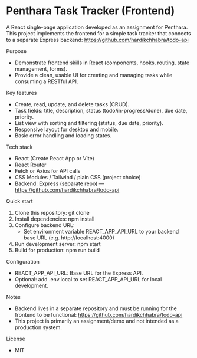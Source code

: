 # Penthara Task Tracker (Frontend)

A React single-page application developed as an assignment for Penthara. This project implements the frontend for a simple task tracker that connects to a separate Express backend: https://github.com/hardikchhabra/todo-api

Purpose

- Demonstrate frontend skills in React (components, hooks, routing, state management, forms).
- Provide a clean, usable UI for creating and managing tasks while consuming a RESTful API.

Key features

- Create, read, update, and delete tasks (CRUD).
- Task fields: title, description, status (todo/in-progress/done), due date, priority.
- List view with sorting and filtering (status, due date, priority).
- Responsive layout for desktop and mobile.
- Basic error handling and loading states.

Tech stack

- React (Create React App or Vite)
- React Router
- Fetch or Axios for API calls
- CSS Modules / Tailwind / plain CSS (project choice)
- Backend: Express (separate repo) — https://github.com/hardikchhabra/todo-api

Quick start

1. Clone this repository:
   git clone <this-repo-url>
2. Install dependencies:
   npm install
3. Configure backend URL:
   - Set environment variable REACT_APP_API_URL to your backend base URL (e.g. http://localhost:4000)
4. Run development server:
   npm start
5. Build for production:
   npm run build

Configuration

- REACT_APP_API_URL: Base URL for the Express API.
- Optional: add .env.local to set REACT_APP_API_URL for local development.

Notes

- Backend lives in a separate repository and must be running for the frontend to be functional: https://github.com/hardikchhabra/todo-api
- This project is primarily an assignment/demo and not intended as a production system.

License

- MIT

